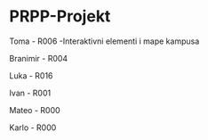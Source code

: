 # PRPP-Projekt

Toma - R006
-Interaktivni elementi i mape kampusa

Branimir - R004

Luka - R016

Ivan - R001

Mateo - R000

Karlo - R000
